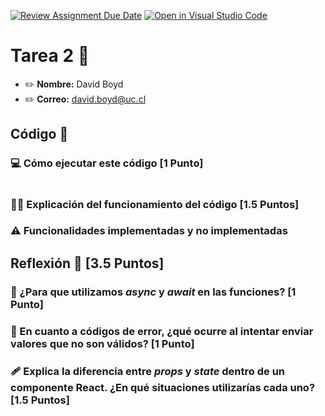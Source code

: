 [![Review Assignment Due Date](https://classroom.github.com/assets/deadline-readme-button-22041afd0340ce965d47ae6ef1cefeee28c7c493a6346c4f15d667ab976d596c.svg)](https://classroom.github.com/a/QTUQnWJd)
[![Open in Visual Studio Code](https://classroom.github.com/assets/open-in-vscode-2e0aaae1b6195c2367325f4f02e2d04e9abb55f0b24a779b69b11b9e10269abc.svg)](https://classroom.github.com/online_ide?assignment_repo_id=15772479&assignment_repo_type=AssignmentRepo)
# Tarea 2 :construction:
* :pencil2: **Nombre:** David Boyd
* :pencil2: **Correo:** david.boyd@uc.cl

## Código :symbols:

### :computer: Cómo ejecutar este código [1 Punto]

```bash
```

### :teacher: Explicación del funcionamiento del código [1.5 Puntos]

### :warning: Funcionalidades implementadas y no implementadas

## Reflexión :thought_balloon: [3.5 Puntos]

### :scroll: ¿Para que utilizamos *async* y *await* en las funciones? [1 Punto]

### :thinking: En cuanto a códigos de error, ¿qué ocurre al intentar enviar valores que no son válidos? [1 Punto]

### :adhesive_bandage: Explica la diferencia entre *props* y *state* dentro de un componente React. ¿En qué situaciones utilizarías cada uno? [1.5 Puntos]